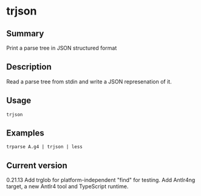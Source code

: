 # trjson

## Summary

Print a parse tree in JSON structured format

## Description

Read a parse tree from stdin and write a JSON represenation of it.

## Usage

    trjson

## Examples

    trparse A.g4 | trjson | less

## Current version

0.21.13 Add trglob for platform-independent "find" for testing. Add Antlr4ng target, a new Antlr4 tool and TypeScript runtime.
